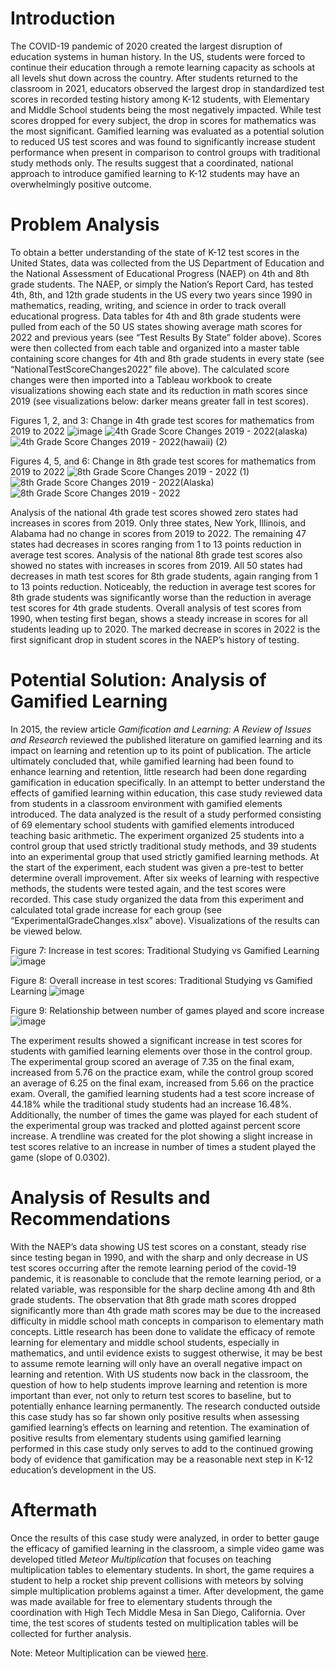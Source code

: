 # Introduction
The COVID-19 pandemic of 2020 created the largest disruption of education systems in human history. In the US, students were forced to continue their education through a remote learning capacity as schools at all levels shut down across the country. After students returned to the classroom in 2021, educators observed the largest drop in standardized test scores in recorded testing history among K-12 students, with Elementary and Middle School students being the most negatively impacted. While test scores dropped for every subject, the drop in scores for mathematics was the most significant. Gamified learning was evaluated as a potential solution to reduced US test scores and was found to significantly increase student performance when present in comparison to control groups with traditional study methods only. The results suggest that a coordinated, national approach to introduce gamified learning to K-12 students may have an overwhelmingly positive outcome. 

# Problem Analysis
To obtain a better understanding of the state of K-12 test scores in the United States, data was collected from the US Department of Education and the National Assessment of Educational Progress (NAEP) on 4th and 8th grade students. The NAEP, or simply the Nation’s Report Card, has tested 4th, 8th, and 12th grade students in the US every two years since 1990 in mathematics, reading, writing, and science in order to track overall educational progress. Data tables for 4th and 8th grade students were pulled from each of the 50 US states showing average math scores for 2022 and previous years (see “Test Results By State” folder above). Scores were then collected from each table and organized into a master table containing score changes for 4th and 8th grade students in every state (see “NationalTestScoreChanges2022” file above). The calculated score changes were then imported into a Tableau workbook to create visualizations showing each state and its reduction in math scores since 2019 (see visualizations below: darker means greater fall in test scores). 

Figures 1, 2, and 3: Change in 4th grade test scores for mathematics from 2019 to 2022
![image](https://github.com/LeeMelzer/Gamified-Learning-Case-Study/assets/114274820/94348c56-2434-4891-aa6c-0888aee727e9)
![4th Grade Score Changes 2019 - 2022(alaska)](https://github.com/LeeMelzer/Gamified-Learning-Case-Study/assets/114274820/5269a268-986a-4083-92bf-41e31902f976)
![4th Grade Score Changes 2019 - 2022(hawaii) (2)](https://github.com/LeeMelzer/Gamified-Learning-Case-Study/assets/114274820/23e446f9-6093-4ffc-aa2f-f3e3cb5a597e)

Figures 4, 5, and 6: Change in 8th grade test scores for mathematics from 2019 to 2022
![8th Grade Score Changes 2019 - 2022 (1)](https://github.com/LeeMelzer/Gamified-Learning-Case-Study/assets/114274820/9d3382ab-0210-42f8-a8c8-bb93a6cab4b8)
![8th Grade Score Changes 2019 - 2022(Alaska)](https://github.com/LeeMelzer/Gamified-Learning-Case-Study/assets/114274820/135f7858-d5b8-4b8d-9358-4686f5f78566)
![8th Grade Score Changes 2019 - 2022](https://github.com/LeeMelzer/Gamified-Learning-Case-Study/assets/114274820/53a6ed06-1d38-48fc-8d39-16d1241ffef8)


Analysis of the national 4th grade test scores showed zero states had increases in scores from 2019. Only three states, New York, Illinois, and Alabama had no change in scores from 2019 to 2022. The remaining 47 states had decreases in scores ranging from 1 to 13 points reduction in average test scores. Analysis of the national 8th grade test scores also showed no states with increases in scores from 2019. All 50 states had decreases in math test scores for 8th grade students, again ranging from 1 to 13 points reduction. Noticeably, the reduction in average test scores for 8th grade students was significantly worse than the reduction in average test scores for 4th grade students. Overall analysis of test scores from 1990, when testing first began, shows a steady increase in scores for all students leading up to 2020. The marked decrease in scores in 2022 is the first significant drop in student scores in the NAEP’s history of testing.  

# Potential Solution: Analysis of Gamified Learning
In 2015, the review article *Gamification and Learning: A Review of Issues and Research* reviewed the published literature on gamified learning and its impact on learning and retention up to its point of publication. The article ultimately concluded that, while gamified learning had been found to enhance learning and retention, little research had been done regarding gamification in education specifically. In an attempt to better understand the effects of gamified learning within education, this case study reviewed data from students in a classroom environment with gamified elements introduced. The data analyzed is the result of a study performed consisting of 69 elementary school students with gamified elements introduced teaching basic arithmetic. The experiment organized 25 students into a control group that used strictly traditional study methods, and 39 students into an experimental group that used strictly gamified learning methods. At the start of the experiment, each student was given a pre-test to better determine overall improvement. After six weeks of learning with respective methods, the students were tested again, and the test scores were recorded. This case study organized the data from this experiment and calculated total grade increase for each group (see “ExperimentalGradeChanges.xlsx” above). Visualizations of the results can be viewed below. 

Figure 7: Increase in test scores: Traditional Studying vs Gamified Learning
![image](https://github.com/LeeMelzer/Gamified-Learning-Case-Study/assets/114274820/e66e739b-4981-48dd-9bf1-ee3db7ea722b)

Figure 8: Overall increase in test scores: Traditional Studying vs Gamified Learning
![image](https://github.com/LeeMelzer/Gamified-Learning-Case-Study/assets/114274820/de997367-c7bf-49af-9750-ae3d06bd50be)

Figure 9: Relationship between number of games played and score increase
![image](https://github.com/LeeMelzer/Gamified-Learning-Case-Study/assets/114274820/20b8c562-0861-4327-8d13-7f244f84bfd9)

The experiment results showed a significant increase in test scores for students with gamified learning elements over those in the control group. The experimental group scored an average of 7.35 on the final exam, increased from 5.76 on the practice exam, while the control group scored an average of 6.25 on the final exam, increased from 5.66 on the practice exam. Overall, the gamified learning students had a test score increase of 44.18% while the traditional study students had an increase 16.48%. Additionally, the number of times the game was played for each student of the experimental group was tracked and plotted against percent score increase. A trendline was created for the plot showing a slight increase in test scores relative to an increase in number of times a student played the game (slope of 0.0302). 

# Analysis of Results and Recommendations
With the NAEP’s data showing US test scores on a constant, steady rise since testing began in 1990, and with the sharp and only decrease in US test scores occurring after the remote learning period of the covid-19 pandemic, it is reasonable to conclude that the remote learning period, or a related variable, was responsible for the sharp decline among 4th and 8th grade students. The observation that 8th grade math scores dropped significantly more than 4th grade math scores may be due to the increased difficulty in middle school math concepts in comparison to elementary math concepts. Little research has been done to validate the efficacy of remote learning for elementary and middle school students, especially in mathematics, and until evidence exists to suggest otherwise, it may be best to assume remote learning will only have an overall negative impact on learning and retention. With US students now back in the classroom, the question of how to help students improve learning and retention is more important than ever, not only to return test scores to baseline, but to potentially enhance learning permanently. The research conducted outside this case study has so far shown only positive results when assessing gamified learning’s effects on learning and retention. The examination of positive results from elementary students using gamified learning performed in this case study only serves to add to the continued growing body of evidence that gamification may be a reasonable next step in K-12 education’s development in the US. 

# Aftermath
Once the results of this case study were analyzed, in order to better gauge the efficacy of gamified learning in the classroom, a simple video game was developed titled *Meteor Multiplication* that focuses on teaching multiplication tables to elementary students. In short, the game requires a student to help a rocket ship prevent collisions with meteors by solving simple multiplication problems against a timer. After development, the game was made available for free to elementary students through the coordination with High Tech Middle Mesa in San Diego, California. Over time, the test scores of students tested on multiplication tables will be collected for further analysis. 

Note: Meteor Multiplication can be viewed [here](https://leemelzer.github.io/Meteor-Multiplication/). 




